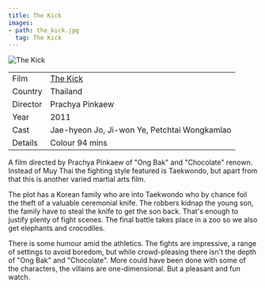 ```yaml
---
title: The Kick
images:
- path: the_kick.jpg
  tag: The Kick
---
```

![The Kick](the_kick.jpg)

| | |
|-|-|
Film|[The Kick](https://www.imdb.com/title/tt2020110/)
Country|Thailand
Director|Prachya Pinkaew
Year|2011
Cast|Jae-hyeon Jo, Ji-won Ye, Petchtai Wongkamlao
Details|Colour 94 mins

A film directed by Prachya Pinkaew of "Ong Bak" and "Chocolate" renown.  Instead of Muy Thai the fighting style featured is Taekwondo, but apart from that this is another varied martial arts film.

The plot has a Korean family who are into Taekwondo who by chance foil the theft of a valuable ceremonial knife.  The robbers kidnap the young son, the family have to steal the knife to get the son back.  That's enough to justify plenty of fight scenes.  The final battle takes place in a zoo so we also get elephants and crocodiles.

There is some humour amid the athletics.  The fights are impressive, a range of settings to avoid boredom, but while crowd-pleasing there isn't the depth of "Ong Bak" and "Chocolate".  More could have been done with some of the characters, the villains are one-dimensional.  But a pleasant and fun watch.
